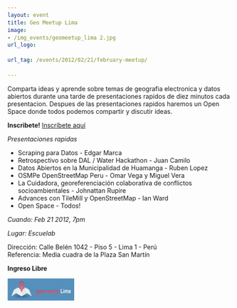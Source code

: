 ```yaml
---
layout: event
title: Geo Meetup Lima
image:
- /img_events/geomeetup_lima 2.jpg
url_logo:

url_tag: /events/2012/02/21/february-meetup/

---
```

Comparta ideas y aprende sobre temas de geografia electronica y datos abiertos durante una tarde de presentaciones rapidos de diez minutos cada presentacion.  Despues de las presentaciones rapidos haremos un Open Space donde todos podemos compartir y discutir ideas.

**Inscribete!** [Inscríbete aquí](http://ds.io/ygsFSM)

*Presentaciones rapidas*

- Scraping para Datos - Edgar Marca<br>
- Retrospectivo sobre DAL / Water Hackathon - Juan Camilo<br>
- Datos Abiertos en la Municipalidad de Huamanga - Ruben Lopez<br>
- OSMPe OpenStreetMap Peru - Omar Vega y Miguel Vera<br>
- La Cuidadora, georeferenciación colaborativa de conflictos socioambientales - Johnattan Rupire
- Advances con TileMill y OpenStreetMap - Ian Ward<br>
- Open Space - Todos!<br>

*Cuando: Feb 21 2012, 7pm*

*Lugar: Escuelab*

Dirección: Calle Belén 1042 - Piso 5 - Lima 1 - Perú <br>
Referencia: Media cuadra de la Plaza San Martín  

   **Ingreso Libre**

![query](/img_events/geomeetup_lima.jpg)
